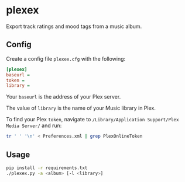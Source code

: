# plexex

Export track ratings and mood tags from a music album.

## Config

Create a config file `plexex.cfg` with the following:

```ini
[plexex]
baseurl =
token =
library =
```

Your `baseurl` is the address of your Plex server.

The value of `library` is the name of your Music library in Plex.

To find your Plex `token`, navigate to `/Library/Application Support/Plex Media Server/` and run:

```sh
tr ' ' '\n' < Preferences.xml | grep PlexOnlineToken
```

## Usage

```sh
pip install -r requirements.txt
./plexex.py -a <album> [-l <library>]
```

